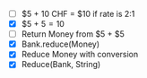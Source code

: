 * [ ] $5 + 10 CHF = $10 if rate is 2:1
* [x] $5 + $5 = 10$
* [ ] Return Money from $5 + $5
* [x] Bank.reduce(Money)
* [x] Reduce Money with conversion
* [x] Reduce(Bank, String)
